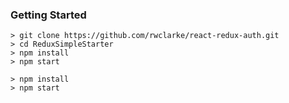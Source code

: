 
### Getting Started

```
> git clone https://github.com/rwclarke/react-redux-auth.git
> cd ReduxSimpleStarter
> npm install
> npm start
```

```
> npm install
> npm start
```
